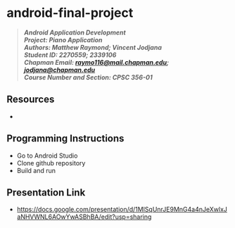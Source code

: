 # android-final-project
> __*Android Application Development*__\
> __*Project: Piano Application*__\
> __*Authors: Matthew Raymond; Vincent Jodjana*__\
> __*Student ID: 2270559; 2339106*__\
> __*Chapman Email: raymo116@mail.chapman.edu; jodjana@chapman.edu*__\
> __*Course Number and Section: CPSC 356-01*__

## Resources
* 

## Programming Instructions
* Go to Android Studio
* Clone github repository
* Build and run

## Presentation Link
* https://docs.google.com/presentation/d/1MlSqUnrJE9MnG4a4nJeXwlxJaNHVWNL6AOwYwASBhBA/edit?usp=sharing
